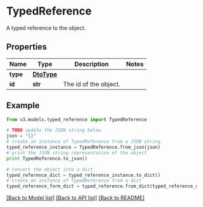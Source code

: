 # TypedReference

A typed reference to the object. 

## Properties
Name | Type | Description | Notes
------------ | ------------- | ------------- | -------------
**type** | [**DtoType**](DtoType.md) |  | 
**id** | **str** | The id of the object.  | 

## Example

```python
from v3.models.typed_reference import TypedReference

# TODO update the JSON string below
json = "{}"
# create an instance of TypedReference from a JSON string
typed_reference_instance = TypedReference.from_json(json)
# print the JSON string representation of the object
print TypedReference.to_json()

# convert the object into a dict
typed_reference_dict = typed_reference_instance.to_dict()
# create an instance of TypedReference from a dict
typed_reference_form_dict = typed_reference.from_dict(typed_reference_dict)
```
[[Back to Model list]](../README.md#documentation-for-models) [[Back to API list]](../README.md#documentation-for-api-endpoints) [[Back to README]](../README.md)


